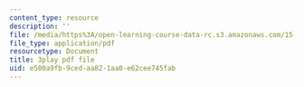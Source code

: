 ```yaml
---
content_type: resource
description: ''
file: /media/https%3A/open-learning-course-data-rc.s3.amazonaws.com/15-960-new-executive-thinking-social-impact-technology-projects-fall-2017-spring-2018/e500a9fb9cedaa821aa0e62cee745fab_HaySEpWEsdU.pdf
file_type: application/pdf
resourcetype: Document
title: 3play pdf file
uid: e500a9fb-9ced-aa82-1aa0-e62cee745fab
---
```

